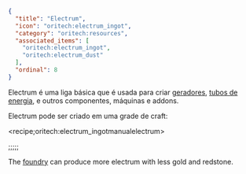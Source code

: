 ```json
{
  "title": "Electrum",
  "icon": "oritech:electrum_ingot",
  "category": "oritech:resources",
  "associated_items": [
    "oritech:electrum_ingot",
    "oritech:electrum_dust"
  ],
  "ordinal": 8
}
```

Electrum é uma liga básica que é usada para criar [geradores](^oritech:logistics/generators), [tubos de energia](^oritech:logistics/energy), e outros componentes, máquinas e addons.

Electrum pode ser criado em uma grade de craft:

<recipe;oritech:electrum_ingotmanualelectrum>

;;;;;

The [foundry](^oritech:processing/foundry) can produce more electrum with less gold and redstone.
